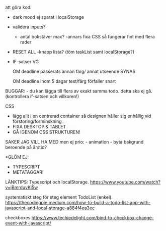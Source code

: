 att göra kod:

- dark mood ej sparat i localStorage

- validera inputs?
    - antal bokstäver max?
        -annars fixa CSS så fungerar fint med flera rader
        

- RESET ALL -knapp lista? (töm taskList samt localStorage?)


- IF-satser VG

    OM deadline passerats
        annan färg/ annat utseende SYNAS

    OM deadline inom 5 dagar
        test/färg förfaller snart

BUGGAR:
    - du kan lägga till flera av exakt samma todo. detta ska ej gå.
    (kontrollera if-satsen och villkoren!)

CSS
- lägg allt i en centrerad container så designen håller sig enhållig vid förstoring/förminskning
- FIXA DESKTOP & TABLET
- GÅ IGENOM CSS STRUKTUREN!

SAKER JAG VILL HA MED men ej prio:
    - animation
    - byta bakgrund beroende på årstid?

*GLÖM EJ:
- TYPESCRIPT
- METATAGGAR!


LÄNKTIPS:
Typescript och localStorage.
https://www.youtube.com/watch?v=jBmrduvKl5w

systematiskt steg för steg element TodoList (enkel).
https://thecodingpie.medium.com/how-to-build-a-todo-list-app-with-javascript-and-local-storage-a884f4ea3ec

checkboxes
 https://www.techiedelight.com/bind-to-checkbox-change-event-with-javascript/


